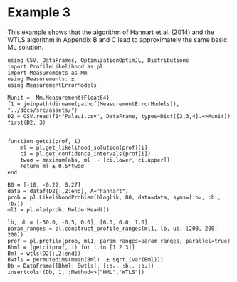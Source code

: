 


# Example 3

This example shows that the algorithm of Hannart et al. (2014) and the WTLS algorithm in Appendix B and C lead to approximately the same basic ML solution.

```@example 3
using CSV, DataFrames, OptimizationOptimJL, Distributions
import ProfileLikelihood as pl
import Measurements as Mm
using Measurements: ±
using MeasurementErrorModels

Munit =  Mm.Measurement{Float64}
f1 = joinpath(dirname(pathof(MeasurementErrorModels)), "../docs/src/assets/")
D2 = CSV.read(f1*"Palaui.csv", DataFrame, types=Dict([2,3,4].=>Munit))
first(D2, 3)
```


```@example 3

function getci(prof, i)
    ml = pl.get_likelihood_solution(prof)[i]
    ci = pl.get_confidence_intervals(prof[i])
    twoσ = maximum(abs, ml .- [ci.lower, ci.upper])
    return ml ± 0.5*twoσ
end

B0 = [-10, -0.22, 0.27]
data = dataf(D2[:,2:end], A="hannart")
prob = pl.LikelihoodProblem(hloglik, B0, data=data, syms=[:b₀, :b₁, :b₂])
ml1 = pl.mle(prob, NelderMead())
```

```@example 3
lb, ub = [-50.0, -0.5, 0.0], [0.0, 0.0, 1.0]
param_ranges = pl.construct_profile_ranges(ml1, lb, ub, [200, 200, 200])
prof = pl.profile(prob, ml1; param_ranges=param_ranges, parallel=true)
Bhml = [getci(prof, i) for i in [1 2 3]]
Bml = wtls(D2[:,2:end])
Bwtls = permutedims(mean(Bml) .± sqrt.(var(Bml)))
Db = DataFrame([Bhml; Bwtls], [:b₀, :b₁, :b₂])
insertcols!(Db, 1, :Method=>["HML","WTLS"])
```
